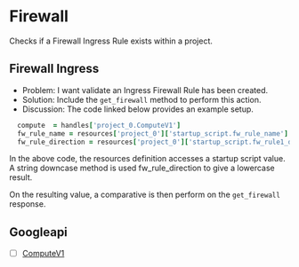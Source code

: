 # Firewall 

Checks if a Firewall Ingress Rule exists within a project.

## Firewall Ingress 

* Problem: I want validate an Ingress Firewall Rule has been created.
* Solution: Include the `get_firewall` method to perform this action.
* Discussion: The code linked below provides an example setup.

```ruby
  compute  = handles['project_0.ComputeV1']
  fw_rule_name = resources['project_0']['startup_script.fw_rule_name']
  fw_rule_direction = resources['project_0']['startup_script.fw_rule1_direction'].downcase
```

In the above code, the resources definition accesses a startup script value.
A string downcase method is used fw_rule_direction to give a lowercase result. 

On the resulting value, a comparative is then perform on the `get_firewall` response. 

## Googleapi 

-[ ] [ComputeV1](https://googleapis.dev/ruby/google-api-client/latest/Google/Apis/ComputeV1.html) 
